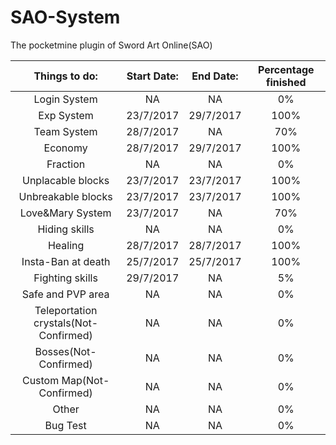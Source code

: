 # SAO-System
The pocketmine plugin of Sword Art Online(SAO)

|Things to do: | Start Date: | End Date: | Percentage finished |
| :---: | :---: | :---: | :---:|
|Login System | NA | NA | 0% |
|Exp System | 23/7/2017 | 29/7/2017 | 100% |
|Team System | 28/7/2017 | NA | 70% |
|Economy | 28/7/2017 | 29/7/2017 | 100% |
|Fraction | NA | NA | 0% |
|Unplacable blocks | 23/7/2017 | 23/7/2017 | 100% |
|Unbreakable blocks | 23/7/2017 | 23/7/2017 | 100% |
|Love&Mary System | 23/7/2017 | NA | 70% |
|Hiding skills | NA | NA | 0% |
|Healing | 28/7/2017 | 28/7/2017 | 100% |
|Insta-Ban at death | 25/7/2017 | 25/7/2017 | 100% |
|Fighting skills | 29/7/2017 | NA | 5% |
|Safe and PVP area | NA | NA | 0% |
|Teleportation crystals(Not-Confirmed) | NA | NA | 0% |
|Bosses(Not-Confirmed) | NA | NA | 0% |
|Custom Map(Not-Confirmed) | NA | NA | 0% |
|Other | NA | NA | 0% |
|Bug Test | NA | NA | 0% |
